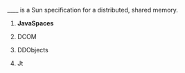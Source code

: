 ____ is a Sun specification for a distributed, shared memory.



1. **JavaSpaces**

2. DCOM

3. DDObjects

4. Jt